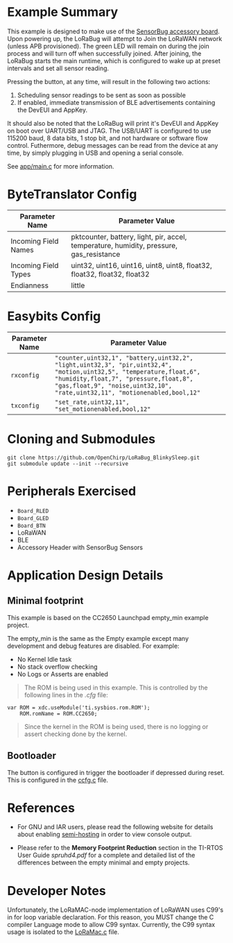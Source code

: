 # Example Summary
This example is designed to make use of the [SensorBug accessory board](https://github.com/OpenChirp/LoRaBug/tree/master/Modules/SensorBug).
Upon powering up, the LoRaBug will attempt to Join the LoRaWAN network
(unless APB provisioned). The green LED will remain on during the join process
and will turn off when successfully joined.
After joining, the LoRaBug starts the main runtime, which is configured
to wake up at preset intervals and set all sensor reading.

Pressing the button, at any time, will result in the following two actions:
1. Scheduling sensor readings to be sent as soon as possible
2. If enabled, immediate transmission of BLE advertisements containing the
   DevEUI and AppKey.

It should also be noted that the LoRaBug will print it's DevEUI and AppKey
on boot over UART/USB and JTAG.
The USB/UART is configured to use 115200 baud, 8 data bits, 1 stop bit,
and not hardware or software flow control.
Futhermore, debug messages can be read from the device at any time, by simply
plugging in USB and opening a serial console.

See [app/main.c](app/main.c) for more information.

# ByteTranslator Config

| Parameter Name       | Parameter Value  |
| -------------------- | ---------------- |
| Incoming Field Names | pktcounter, battery, light, pir, accel, temperature, humidity, pressure, gas_resistance |
| Incoming Field Types | uint32, uint16, uint16, uint8, uint8, float32, float32, float32, float32 |
| Endianness           | little           |


# Easybits Config

| Parameter Name       | Parameter Value  |
| -------------------- | ---------------- |
| `rxconfig` | `"counter,uint32,1", "battery,uint32,2", "light,uint32,3", "pir,uint32,4", "motion,uint32,5", "temperature,float,6", "humidity,float,7", "pressure,float,8", "gas,float,9", "noise,uint32,10", "rate,uint32,11", "motionenabled,bool,12"` |
| `txconfig` | `"set_rate,uint32,11", "set_motionenabled,bool,12"` |



# Cloning and Submodules

```
git clone https://github.com/OpenChirp/LoRaBug_BlinkySleep.git
git submodule update --init --recursive
```

# Peripherals Exercised

* `Board_RLED`
* `Board_GLED`
* `Board_BTN`
* LoRaWAN
* BLE
* Accessory Header with SensorBug Sensors

# Application Design Details

## Minimal footprint
This example is based on the CC2650 Launchpad empty_min example project.

The empty_min is the same as the Empty example except many development
and debug features are disabled. For example:

* No Kernel Idle task
* No stack overflow checking
* No Logs or Asserts are enabled

> The ROM is being used in this example. This is controlled
> by the following lines in the *.cfg* file:

```
var ROM = xdc.useModule('ti.sysbios.rom.ROM');
    ROM.romName = ROM.CC2650;
```
> Since the kernel in the ROM is being used, there is no logging or assert
checking done by the kernel.

## Bootloader
The button is configured in trigger the bootloader if depressed during reset.
This is configured in the [ccfg.c](ccfg.c) file.

# References

* For GNU and IAR users, please read the following website for details
  about enabling [semi-hosting](http://processors.wiki.ti.com/index.php/TI-RTOS_Examples_SemiHosting)
  in order to view console output.

* Please refer to the __Memory Footprint Reduction__ section in the
TI-RTOS User Guide *spruhd4.pdf* for a complete and detailed list of the
differences between the empty minimal and empty projects.

# Developer Notes
Unfortunately, the LoRaMAC-node implementation of LoRaWAN uses C99's in for loop
variable declaration. For this reason, you MUST change the C compiler Language
mode to allow C99 syntax.
Currently, the C99 syntax usage is isolated to the
[LoRaMac.c](loramac/src/mac/LoRaMac.c) file.